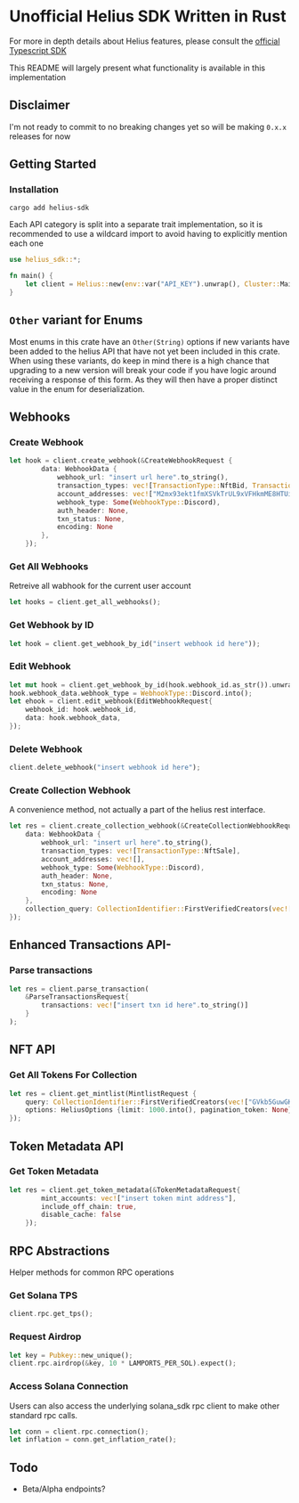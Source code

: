 # Unofficial Helius SDK Written in Rust
For more in depth details about Helius features, please consult
the [official Typescript SDK](https://github.com/helius-labs/helius-sdk)

This README will largely present what functionality is available in this implementation

## Disclaimer
I'm not ready to commit to no breaking changes yet so will be making `0.x.x` releases for now

## Getting Started
### Installation
```commandline
cargo add helius-sdk
```

Each API category is split into a separate trait implementation,
so it is recommended to use a wildcard import to avoid having to explicitly
mention each one
```rust
use helius_sdk::*;

fn main() {
    let client = Helius::new(env::var("API_KEY").unwrap(), Cluster::MainnetBeta);
}
```
## `Other` variant for Enums
Most enums in this crate have an `Other(String)` options if new variants have been added to the helius API that have
not yet been included in this crate. When using these variants, do keep in mind there is a high chance that upgrading 
to a new version will break your code if you have logic around receiving a response of this form. As they will then
have a proper distinct value in the enum for deserialization. 
## Webhooks
### Create Webhook
```rust
let hook = client.create_webhook(&CreateWebhookRequest {
        data: WebhookData {
            webhook_url: "insert url here".to_string(),
            transaction_types: vec![TransactionType::NftBid, TransactionType::NftBidCancelled],
            account_addresses: vec!["M2mx93ekt1fmXSVkTrUL9xVFHkmME8HTUi5Cyc5aF7K".to_string()],
            webhook_type: Some(WebhookType::Discord),
            auth_header: None,
            txn_status: None,
            encoding: None
        },
    });
```
### Get All Webhooks
Retreive all wabhook for the current user account
```rust
let hooks = client.get_all_webhooks();
```
### Get Webhook by ID
```rust
let hook = client.get_webhook_by_id("insert webhook id here"));
```
### Edit Webhook
```rust
let mut hook = client.get_webhook_by_id(hook.webhook_id.as_str()).unwrap();
hook.webhook_data.webhook_type = WebhookType::Discord.into();
let ehook = client.edit_webhook(EditWebhookRequest{
    webhook_id: hook.webhook_id,
    data: hook.webhook_data,
});

```
### Delete Webhook
```rust
client.delete_webhook("insert webhook id here");
```
### Create Collection Webhook
A convenience method, not actually a part of the helius rest interface.
```rust
let res = client.create_collection_webhook(&CreateCollectionWebhookRequest {
    data: WebhookData {
        webhook_url: "insert url here".to_string(),
        transaction_types: vec![TransactionType::NftSale],
        account_addresses: vec![],
        webhook_type: Some(WebhookType::Discord),
        auth_header: None,
        txn_status: None,
        encoding: None
    },
    collection_query: CollectionIdentifier::FirstVerifiedCreators(vec!["GVkb5GuwGKydA4xXLT9PNpx63h7bhFNrDLQSxi6j5NuF".to_string()]),
});
```
## Enhanced Transactions API-
### Parse transactions
```rust
let res = client.parse_transaction(
    &ParseTransactionsRequest{
        transactions: vec!["insert txn id here".to_string()]
    }
);
```
## NFT API
### Get All Tokens For Collection
```rust
let res = client.get_mintlist(MintlistRequest {
    query: CollectionIdentifier::FirstVerifiedCreators(vec!["GVkb5GuwGKydA4xXLT9PNpx63h7bhFNrDLQSxi6j5NuF".into()]),
    options: HeliusOptions {limit: 1000.into(), pagination_token: None}.into()
});
```
## Token Metadata API
### Get Token Metadata
```rust
let res = client.get_token_metadata(&TokenMetadataRequest{
        mint_accounts: vec!["insert token mint address"],
        include_off_chain: true,
        disable_cache: false
    });
```
## RPC Abstractions
Helper methods for common RPC operations
### Get Solana TPS
```rust
client.rpc.get_tps();
```
### Request Airdrop
```rust
let key = Pubkey::new_unique();
client.rpc.airdrop(&key, 10 * LAMPORTS_PER_SOL).expect();
```
### Access Solana Connection
Users can also access the underlying solana_sdk rpc client to make 
other standard rpc calls.
```rust
let conn = client.rpc.connection();
let inflation = conn.get_inflation_rate();
```
## Todo
- Beta/Alpha endpoints?